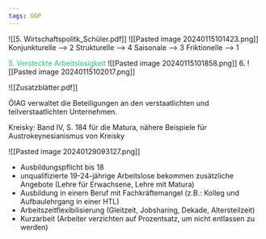 ```yaml
---
tags: GGP
---
```

![[5. Wirtschaftspolitk_Schüler.pdf]]
![[Pasted image 20240115101423.png]]
Konjunkturelle --> 2
Strukturelle --> 4
Saisonale --> 3
Friktionelle --> 1

<span style='color:#20bf6b'>5. Versteckte Arbeitslosigkeit</span>
![[Pasted image 20240115101858.png]]
6.
![[Pasted image 20240115102017.png]]








![[Zusatzblätter.pdf]]

ÖIAG verwaltet die Beteiligungen an den verstaatlichten und teilverstaatlichten Unternehmen.

Kreisky: Band IV, S. 184 für die Matura, nähere Beispiele für Austrokeynesianismus von Kreisky

![[Pasted image 20240129093127.png]]
- Ausbildungspflicht bis 18
- unqualifizierte 19-24-jährige Arbeitslose bekommen zusätzliche Angebote (Lehre für Erwachsene, Lehre mit Matura)
- Ausbildung in einem Beruf mit Fachkräftemangel (z.B.: Kolleg und Aufbaulehrgang in einer HTL)
- Arbeitszeitflexibilisierung (Gleitzeit, Jobsharing, Dekade, Altersteilzeit)
- Kurzarbeit (Arbeiter verzichten auf Prozentsatz, um nicht entlassen zu werden)

